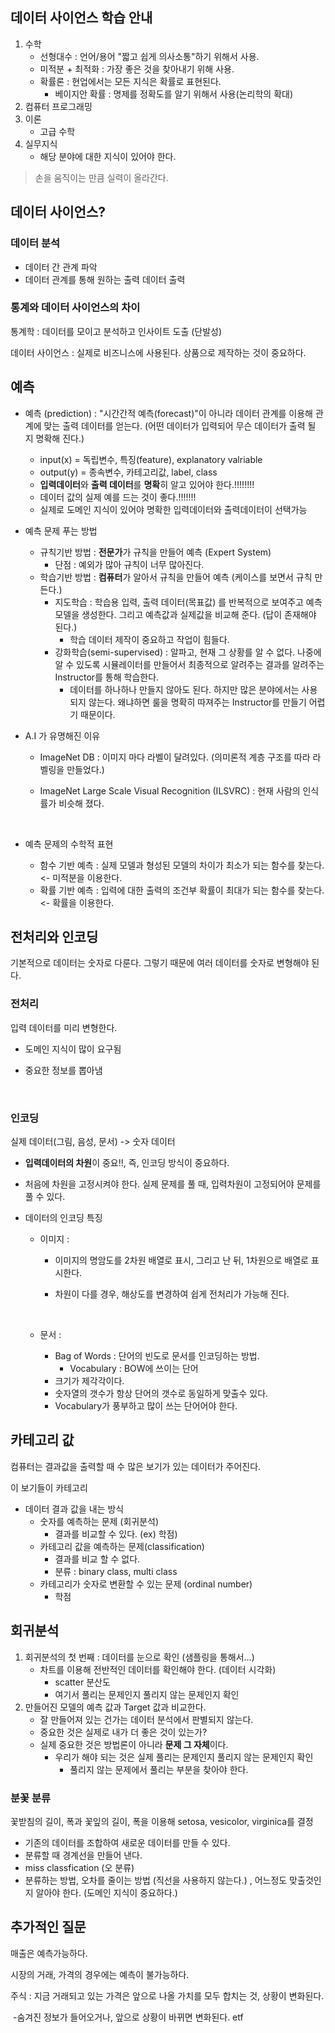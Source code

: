## 데이터 사이언스 학습 안내 

1. 수학
   - 선형대수 : 언어/용어 "짧고 쉽게 의사소통"하기 위해서 사용.
   - 미적분 + 최적화 : 가장 좋은 것을 찾아내기 위해 사용.
   - 확률론 : 현업에서는 모든 지식은 확률로 표현된다.
     - 베이지안 확률 : 명제를 정확도를 알기 위해서 사용(논리학의 확대)
2. 컴퓨터 프로그래밍
3. 이론
   - 고급 수학
4. 실무지식
   - 해당 분야에 대한 지식이 있어야 한다.



> 손을 움직이는 만큼 실력이 올라간다.



## 데이터 사이언스?

### 데이터 분석

- 데이터 간 관계 파악
- 데이터 관계를 통해 원하는 출력 데이터 출력



### 통계와 데이터 사이언스의 차이 

통계학 : 데이터를 모이고 분석하고 인사이트 도출 (단발성)

데이터 사이언스 : 실제로 비즈니스에 사용된다. 상품으로 제작하는 것이 중요하다.



## 예측

- 예측 (prediction) : "시간간적 예측(forecast)"이 아니라 데이터 관계를 이용해 관계에 맞는 출력 데이터를 얻는다. (어떤 데이터가 입력되어 무슨 데이터가 출력 될 지 명확해 진다.)
  - input(x) = 독립변수, 특징(feature), explanatory valriable
  - output(y) = 종속변수,  카테고리값, label, class
  - **입력데이터**와 **출력 데이터**를 **명확**히 알고 있어야 한다.!!!!!!!!
  - 데이터 값의 실제 예를 드는 것이 좋다.!!!!!!!
  - 실제로 도메인 지식이 있어야 명확한 입력데이터와 출력데이터이 선택가능



- 예측 문제 푸는 방법

  - 규칙기반 방법 : **전문가**가 규칙을 만들어 예측 (Expert System)
    - 단점 : 예외가 많아 규칙이 너무 많아진다.
  - 학습기반 방법 :  **컴퓨터**가 알아서 규칙을 만들어 예측 (케이스를 보면서 규칙 만든다.)
    - 지도학습 : 학습용 입력, 출력 데이터(목표값) 를 반복적으로 보여주고 예측 모델을 생성한다. 그리고 예측값과 실제값을 비교해 준다. (답이 존재해야 된다.)
      - 학습 데이터 제작이 중요하고 작업이 힘들다. 
    - 강화학습(semi-supervised) : 알파고, 현재 그 상황를 알 수 없다. 나중에 알 수 있도록 시뮬레이터를 만들어서 최종적으로 알려주는 결과를 알려주는Instructor를 통해 학습한다. 
      - 데이터를 하나하나 만들지 않아도 된다. 하지만 많은 분야에서는 사용되지 않는다. 왜냐하면 룰을 명확히 따져주는 Instructor를 만들기 어렵기 때문이다.

- A.I 가 유명해진 이유

  - ImageNet DB : 이미지 마다 라벨이 달려있다. (의미론적 계층 구조를 따라 라벨링을 만들었다.)

  - ImageNet Large Scale Visual Recognition (ILSVRC)  : 현재 사람의 인식률가 비슷해 졌다.

    ​

- 예측 문제의 수학적 표현

  - 함수 기반 예측 : 실제 모델과 형성된 모델의 차이가 최소가 되는 함수를 찾는다. <- 미적분을 이용한다. 
  - 확률 기반 예측 : 입력에 대한 출력의 조건부 확률이 최대가 되는 함수를 찾는다. <- 확률을 이용한다.



## 전처리와 인코딩

기본적으로 데이터는 숫자로 다룬다. 그렇기 때문에 여러 데이터를 숫자로 변형해야 된다.

### 전처리

입력 데이터를 미리 변형한다.

- 도메인 지식이 많이 요구됨

- 중요한 정보를 뽑아냄

  ​

### 인코딩

실제 데이터(그림, 음성, 문서) -> 숫자 데이터



- **입력데이터의 차원**이 중요!!, 즉, 인코딩 방식이 중요하다.
- 처음에 차원을 고정시켜야 한다. 실제 문제를 풀 때, 입력차원이 고정되어야 문제를 풀 수 있다. 



- 데이터의 인코딩 특징

  - 이미지 : 

    - 이미지의 명암도를 2차원 배열로 표시, 그리고 난 뒤, 1차원으로 배열로 표시한다.

    - 차원이 다를 경우, 해상도를 변경하여 쉽게 전처리가 가능해 진다.

      ​

  - 문서 : 

    - Bag of Words : 단어의 빈도로 문서를 인코딩하는 방법.
      - Vocabulary : BOW에 쓰이는 단어
    - 크기가 제각각이다. 
    - 숫자열의 갯수가 항상 단어의 갯수로 동일하게 맞출수 있다.
    - Vocabulary가 풍부하고 많이 쓰는 단어어야 한다.



## 카테고리 값

컴퓨터는 결과값을 출력할 때 수 많은 보기가 있는 데이터가 주어진다.

이 보기들이 카테고리



- 데이터 결과 값을 내는 방식
  - 숫자를 예측하는 문제 (회귀분석)
    - 결과를 비교할 수 있다. (ex) 학점)
  - 카테고리 값을 예측하는 문제(classification)
    - 결과를 비교 할 수 없다.
    - 분류 : binary class, multi class
  - 카테고리가 숫자로 변환할 수 있는 문제 (ordinal number)
    - 학점



## 회귀분석

1. 회귀분석의 첫 번째 : 데이터를 눈으로 확인 (샘플링을 통해서...)
   - 차트를 이용해 전반적인 데이터를 확인해야 한다. (데이터 시각화)
     - scatter 분산도
     - 여기서 풀리는 문제인지 풀리지 않는 문제인지 확인
2. 만들어진 모델의 예측 값과 Target 값과 비교한다. 
   - 잘 만들어져 있는 건가는 데이터 분석에서 판별되지 않는다.
   - 중요한 것은 실제로 내가 더 좋은 것이 있는가?
   - 실제 중요한 것은 방법론이 아니라 **문제 그 자체**이다.
     - 우리가 해야 되는 것은 실제 풀리는 문제인지 풀리지 않는 문제인지 확인
       - 풀리지 않는 문제에서 풀리는 부분을 찾아야 한다.



### 분꽃 분류

꽃받침의 길이, 폭과 꽃잎의 길이, 폭을 이용해 setosa, vesicolor, virginica를 결정

- 기존의 데이터를 조합하여 새로운 데이터를 만들 수 있다.
- 분류할 때 경계선을 만들어 낸다. 
- miss classfication (오 분류)
- 분류하는 방법, 오차를 줄이는 방법 (직선을 사용하지 않는다.) , 어느정도 맞출것인지 알아야 한다. (도메인 지식이 중요하다.)



## 추가적인 질문

매출은 예측가능하다.

시장의 거래, 가격의 경우에는 예측이 불가능하다. 



주식 : 지금 거래되고 있는 가격은 앞으로 나올 가치를 모두 합치는 것, 상황이 변화된다. 

​          -숨겨진 정보가 들어오거나, 앞으로 상황이 바뀌면 변화된다. etf